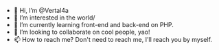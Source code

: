 - 👋 Hi, I’m @Vertal4a
- 👀 I’m interested in the world/
- 🌱 I’m currently learning front-end and back-end on PHP.
- 💞️ I’m looking to collaborate on cool people, yao!
- 📫 How to reach me? Don't need to reach me, I'll reach you by myself.

<!---
Vertal4a/Vertal4a is a ✨ special ✨ repository because its `README.md` (this file) appears on your GitHub profile.
You can click the Preview link to take a look at your changes.
--->
